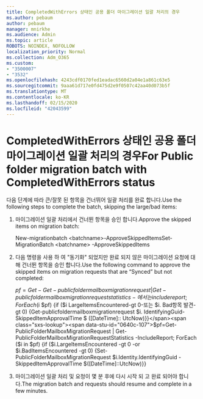 ```yaml
---
title: CompletedWithErrors 상태인 공용 폴더 마이그레이션 일괄 처리의 경우
ms.author: pebaum
author: pebaum
manager: mnirkhe
ms.audience: Admin
ms.topic: article
ROBOTS: NOINDEX, NOFOLLOW
localization_priority: Normal
ms.collection: Adm_O365
ms.custom:
- "3500007"
- "3532"
ms.openlocfilehash: 4243cdf0170fed1eadac6560d2a04e1a861c63e5
ms.sourcegitcommit: 9aaa61d717e0fd475d2e9f0507c42aa40d073b5f
ms.translationtype: MT
ms.contentlocale: ko-KR
ms.lasthandoff: 02/15/2020
ms.locfileid: "42043599"
---
```

# <a name="for-public-folder-migration-batch-with-completedwitherrors-status"></a><span data-ttu-id="0640c-102">CompletedWithErrors 상태인 공용 폴더 마이그레이션 일괄 처리의 경우</span><span class="sxs-lookup"><span data-stu-id="0640c-102">For Public folder migration batch with CompletedWithErrors status</span></span>

<span data-ttu-id="0640c-103">다음 단계에 따라 큰/잘못 된 항목을 건너뛰어 일괄 처리를 완료 합니다.</span><span class="sxs-lookup"><span data-stu-id="0640c-103">Use the following steps to complete the batch, skipping the large/bad items:</span></span> 
1. <span data-ttu-id="0640c-104">마이그레이션 일괄 처리에서 건너뛴 항목을 승인 합니다.</span><span class="sxs-lookup"><span data-stu-id="0640c-104">Approve the skipped items on migration batch:</span></span>

    <span data-ttu-id="0640c-105">New-migrationbatch \<batchname>-ApproveSkippedItems</span><span class="sxs-lookup"><span data-stu-id="0640c-105">Set-MigrationBatch \<batchname> -ApproveSkippedItems</span></span> 
2. <span data-ttu-id="0640c-106">다음 명령을 사용 하 여 "동기화" 되었지만 완료 되지 않은 마이그레이션 요청에 대해 건너뛴 항목을 승인 합니다.</span><span class="sxs-lookup"><span data-stu-id="0640c-106">Use the following command to approve the skipped items on migration requests that are “Synced” but not completed:</span></span>

    <span data-ttu-id="0640c-107">$pf = Get-Get-publicfoldermailboxmigrationrequest | Get-publicfoldermailboxmigrationrequeststatistics-에서는 includereport; ForEach ($i $pf) {if ($i LargeItemsEncountered-gt 0-또는 $i. Bad항목 발견-gt 0) {Get-publicfoldermailboxmigrationrequest $i. IdentifyingGuid-SkippedItemApprovalTime $ ([DateTime]:: UtcNow)}}</span><span class="sxs-lookup"><span data-stu-id="0640c-107">$pf=Get-PublicFolderMailboxMigrationRequest | Get-PublicFolderMailboxMigrationRequestStatistics -IncludeReport; ForEach ($i in $pf) {if ($i.LargeItemsEncountered -gt 0 -or $i.BadItemsEncountered -gt 0) {Set-PublicFolderMailboxMigrationRequest $i.Identity.IdentifyingGuid -SkippedItemApprovalTime $([DateTime]::UtcNow)}}</span></span>
3. <span data-ttu-id="0640c-108">마이그레이션 일괄 처리 및 요청이 몇 분 후에 다시 시작 되 고 완료 되어야 합니다.</span><span class="sxs-lookup"><span data-stu-id="0640c-108">The migration batch and requests should resume and complete in a few minutes.</span></span>

